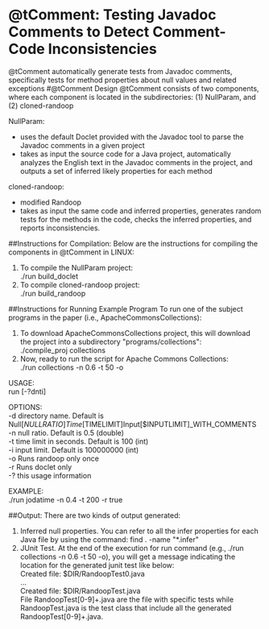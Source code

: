 # @tComment: Testing Javadoc Comments to Detect Comment-Code Inconsistencies
@tComment automatically generate tests from Javadoc  comments,  specifically  tests for method  properties about null values and related exceptions
#@tComment Design 
@tComment consists of two components, where each component is located in the subdirectories: (1) NullParam, and (2) cloned-randoop

NullParam:
- uses the default Doclet provided with the Javadoc tool to parse the Javadoc comments in a given project
- takes as input the source code for a Java project, automatically analyzes the English text in
the Javadoc comments in the project, and outputs a set of inferred likely properties for each method

cloned-randoop:
- modified Randoop
- takes as input the same code and inferred properties, generates random tests for the methods in the code, checks the inferred properties, and reports inconsistencies.

##Instructions for Compilation: 
Below are the instructions for compiling the components in @tComment in LINUX:<br />
1. To compile the NullParam project:<br />
./run build_doclet
2. To compile cloned-randoop project:<br /> 
./run build_randoop 

##Instructions for Running Example Program
To run one of the subject programs in the paper (i.e., ApacheCommonsCollections):<br />
1. To download ApacheCommonsCollections project, this will download the project into a subdirectory "programs/collections":<br />
./compile_proj collections
2. Now, ready to run the script for Apache Commons Collections:<br /> 
./run collections -n 0.6 -t 50 -o  

USAGE:<br />
  run [-?dnti]

OPTIONS:<br />
  -d  directory name. Default is Null[$NULLRATIO]Time[$TIMELIMIT]Input[$INPUTLIMIT]_WITH_COMMENTS<br />
  -n  null ratio. Default is 0.5 (double)<br />
  -t  time limit in seconds. Default is 100 (int)<br />
  -i  input limit. Default is 100000000 (int)<br />
  -o  Runs randoop only once<br />
  -r  Runs doclet only<br />
  -?  this usage information<br />

EXAMPLE:<br />
  ./run jodatime -n 0.4 -t 200 -r true<br />


##Output:
There are two kinds of output generated:<br />
1. Inferred null properties. You can refer to all the infer properties for each Java file by using the command: find . -name "*.infer"<br />
2. JUnit Test. At the end of the execution for run command (e.g., ./run collections -n 0.6 -t 50 -o), you will get a message indicating the location for the generated junit test like below:<br />
Created file: $DIR/RandoopTest0.java<br />
...<br />
Created file: $DIR/RandoopTest.java<br />
File RandoopTest[0-9]+.java are the file with specific tests while RandoopTest.java is the test class that include all the generated RandoopTest[0-9]+.java.
